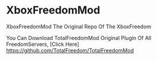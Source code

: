 XboxFreedomMod
==============

XboxFreedomMod
The Original Repo Of The XboxFreedom

You Can Download TotalFreedomMod Original Plugin Of All FreedomServers, [Click Here]
https://github.com/TotalFreedom/TotalFreedomMod

